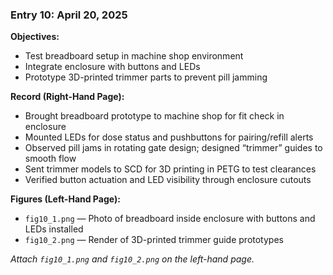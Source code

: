 ### Entry 10: April 20, 2025

**Objectives:**
- Test breadboard setup in machine shop environment  
- Integrate enclosure with buttons and LEDs  
- Prototype 3D-printed trimmer parts to prevent pill jamming  

**Record (Right-Hand Page):**
- Brought breadboard prototype to machine shop for fit check in enclosure  
- Mounted LEDs for dose status and pushbuttons for pairing/refill alerts  
- Observed pill jams in rotating gate design; designed “trimmer” guides to smooth flow  
- Sent trimmer models to SCD for 3D printing in PETG to test clearances  
- Verified button actuation and LED visibility through enclosure cutouts  

**Figures (Left-Hand Page):**
- `fig10_1.png` — Photo of breadboard inside enclosure with buttons and LEDs installed  
- `fig10_2.png` — Render of 3D-printed trimmer guide prototypes  

*Attach `fig10_1.png` and `fig10_2.png` on the left-hand page.*  

